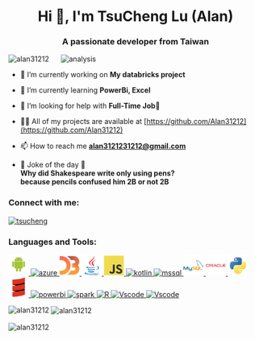 <h1 align="center">Hi 👋, I'm TsuCheng Lu (Alan)</h1>
<h3 align="center">A passionate developer from Taiwan</h3>
<img align="right" alt="analysis" width="400" src="https://chools.in/wp-content/uploads/data-science-2-1.gif">


<p align="left"> <img src="https://komarev.com/ghpvc/?username=alan31212&label=Profile%20views&color=0e75b6&style=flat" alt="alan31212" /> </p>


- 🔭 I’m currently working on **My databricks project**

- 🌱 I’m currently learning **PowerBi, Excel**

- 🤝 I’m looking for help with **Full-Time Job👔**

- 👨‍💻 All of my projects are available at [https://github.com/Alan31212](https://github.com/Alan31212)

- 📫 How to reach me **alan3121231212@gmail.com**

- 📌 Joke of the day 🤡 <br>**Why did Shakespeare write only using pens?**<br>**because pencils confused him 2B or not 2B**

<h3 align="left">Connect with me:</h3>
<p align="left">
<a href="https://linkedin.com/in/tsucheng" target="blank"><img align="center" src="https://raw.githubusercontent.com/rahuldkjain/github-profile-readme-generator/master/src/images/icons/Social/linked-in-alt.svg" alt="tsucheng" height="30" width="40" /></a>
</p>

<h3 align="left">Languages and Tools:</h3>
<p align="left"> <a href="https://developer.android.com" target="_blank" rel="noreferrer"> <img src="https://raw.githubusercontent.com/devicons/devicon/master/icons/android/android-original-wordmark.svg" alt="android" width="40" height="40"/> </a> <a href="https://azure.microsoft.com/en-in/" target="_blank" rel="noreferrer"> <img src="https://www.vectorlogo.zone/logos/microsoft_azure/microsoft_azure-icon.svg" alt="azure" width="40" height="40"/> </a> <a href="https://d3js.org/" target="_blank" rel="noreferrer"> <img src="https://raw.githubusercontent.com/devicons/devicon/master/icons/d3js/d3js-original.svg" alt="d3js" width="40" height="40"/> </a> <a href="https://www.java.com" target="_blank" rel="noreferrer"> <img src="https://raw.githubusercontent.com/devicons/devicon/master/icons/java/java-original.svg" alt="java" width="40" height="40"/> </a> <a href="https://developer.mozilla.org/en-US/docs/Web/JavaScript" target="_blank" rel="noreferrer"> <img src="https://raw.githubusercontent.com/devicons/devicon/master/icons/javascript/javascript-original.svg" alt="javascript" width="40" height="40"/> </a> <a href="https://kotlinlang.org" target="_blank" rel="noreferrer"> <img src="https://www.vectorlogo.zone/logos/kotlinlang/kotlinlang-icon.svg" alt="kotlin" width="40" height="40"/> </a> <a href="https://www.microsoft.com/en-us/sql-server" target="_blank" rel="noreferrer"> <img src="https://www.svgrepo.com/show/303229/microsoft-sql-server-logo.svg" alt="mssql" width="40" height="40"/> </a> <a href="https://www.mysql.com/" target="_blank" rel="noreferrer"> <img src="https://raw.githubusercontent.com/devicons/devicon/master/icons/mysql/mysql-original-wordmark.svg" alt="mysql" width="40" height="40"/> </a> <a href="https://www.oracle.com/" target="_blank" rel="noreferrer"> <img src="https://raw.githubusercontent.com/devicons/devicon/master/icons/oracle/oracle-original.svg" alt="oracle" width="40" height="40"/> </a> <a href="https://www.python.org" target="_blank" rel="noreferrer"> <img src="https://raw.githubusercontent.com/devicons/devicon/master/icons/python/python-original.svg" alt="python" width="40" height="40"/> </a> <a href="https://www.scala-lang.org" target="_blank" rel="noreferrer"> <img src="https://raw.githubusercontent.com/devicons/devicon/master/icons/scala/scala-original.svg" alt="scala" width="40" height="40"/> </a> <a href="https://www.microsoft.com/en-us/power-platform/products/power-bi" target="_blank" rel="noreferrer"> <img src="https://1000logos.net/wp-content/uploads/2022/08/Microsoft-Power-BI-Logo.png" alt="powerbi" width="40" height="40"/> </a> <a href="https://spark.apache.org/" target="_blank" rel="noreferrer"> <img src="https://cdn.icon-icons.com/icons2/2699/PNG/512/apache_spark_logo_icon_170560.png" alt="spark" width="40" height="40"/> </a> <a href="https://posit.co/downloads/" target="_blank" rel="noreferrer"> <img src="https://upload.wikimedia.org/wikipedia/commons/thumb/0/0e/Eo_circle_light-blue_white_letter-r.svg/1024px-Eo_circle_light-blue_white_letter-r.svg.png" alt="R" width="40" height="40"/> </a> <a href="https://code.visualstudio.com/" target="_blank" rel="noreferrer"> <img src="https://code.visualstudio.com/assets/branding/app-icon.png" alt="Vscode" width="40" height="40"/> </a> <a href="https://www.databricks.com/" target="_blank" rel="noreferrer"> <img src="https://encrypted-tbn0.gstatic.com/images?q=tbn:ANd9GcTRk55thBB29oWmkALZ9-rQUxrJw5tBp51KNw&s" alt="Vscode" width="40" height="40"/> </a>
</p>

<p><img align="left" src="https://github-readme-stats.vercel.app/api/top-langs?username=alan31212&show_icons=true&locale=en&layout=compact" alt="alan31212" /></p>

<p>&nbsp;<img align="center" src="https://github-readme-stats.vercel.app/api?username=alan31212&show_icons=true&locale=en" alt="alan31212" /></p>

<p><img align="center" src="https://github-readme-streak-stats.herokuapp.com/?user=alan31212&" alt="alan31212" /></p>
